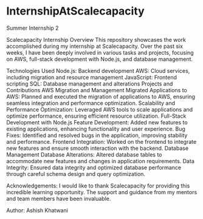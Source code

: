 # InternshipAtScalecapacity
Summer Internship 2

Scalecapacity Internship 
Overview
This repository showcases the work accomplished during my internship at Scalecapacity. Over the past six weeks, I have been deeply involved in various tasks and projects, focusing on AWS, full-stack development with Node.js, and database management.

Technologies Used
Node.js: Backend development
AWS: Cloud services, including migration and resource management
JavaScript: Frontend scripting
SQL: Database management and alterations
Projects and Contributions
AWS Migration and Management
Migrated Applications to AWS: Planned and executed the migration of applications to AWS, ensuring seamless integration and performance optimization.
Scalability and Performance Optimization: Leveraged AWS tools to scale applications and optimize performance, ensuring efficient resource utilization.
Full-Stack Development with Node.js
Feature Development: Added new features to existing applications, enhancing functionality and user experience.
Bug Fixes: Identified and resolved bugs in the application, improving stability and performance.
Frontend Integration: Worked on the frontend to integrate new features and ensure smooth interaction with the backend.
Database Management
Database Alterations: Altered database tables to accommodate new features and changes in application requirements.
Data Integrity: Ensured data integrity and optimized database performance through careful schema design and query optimization.

Acknowledgements:
I would like to thank Scalecapacity for providing this incredible learning opportunity. The support and guidance from my mentors and team members have been invaluable.

Author: Ashish Khatwani
